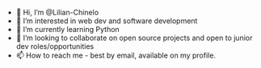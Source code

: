 - 👋 Hi, I’m @Lilian-Chinelo
- 👀 I’m interested in web dev and software development
- 🌱 I’m currently learning Python
- 💞️ I’m looking to collaborate on open source projects and open to junior dev roles/opportunities
- 📫 How to reach me - best by email, available on my profile.

<!---
Lilian-Chinelo/Lilian-Chinelo is a ✨ special ✨ repository because its `README.md` (this file) appears on your GitHub profile.
You can click the Preview link to take a look at your changes.
--->
